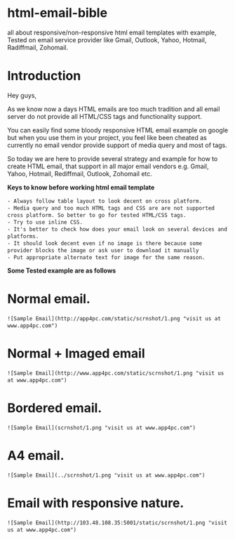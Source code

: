 # html-email-bible
all about responsive/non-responsive html email templates with example, Tested on email service provider like Gmail, Outlook, Yahoo, Hotmail, Radiffmail, Zohomail.

# Introduction 

Hey guys,

As we know now a days HTML emails are too much tradition and all email server do not provide all HTML/CSS tags and functionality support.

You can easily find some bloody responsive HTML email example on google but when you use them in your project,
you feel like been cheated as currently no email vendor provide support of media query and most of tags.

So today we are here to provide several strategy and example for how to create HTML email, that support in all major email vendors e.g.
Gmail, Yahoo, Hotmail, Rediffmail, Outlook, Zohomail etc.

**Keys to know before working html email template**

	- Always follow table layout to look decent on cross platform.
	- Media query and too much HTML tags and CSS are are not supported cross platform. So better to go for tested HTML/CSS tags.
	- Try to use inline CSS.
	- It's better to check how does your email look on several devices and platforms.
	- It should look decent even if no image is there because some provider blocks the image or ask user to download it manually
	- Put appropriate alternate text for image for the same reason.
	
**Some Tested example are as follows**
	
# Normal email.
    ![Sample Email](http://app4pc.com/static/scrnshot/1.png "visit us at www.app4pc.com")
# Normal + Imaged email
	![Sample Email](http://www.app4pc.com/static/scrnshot/1.png "visit us at www.app4pc.com")
# Bordered email.
	![Sample Email](scrnshot/1.png "visit us at www.app4pc.com")
# A4 email.
	![Sample Email](../scrnshot/1.png "visit us at www.app4pc.com")
# Email with responsive nature.
	![Sample Email](http://103.48.108.35:5001/static/scrnshot/1.png "visit us at www.app4pc.com")